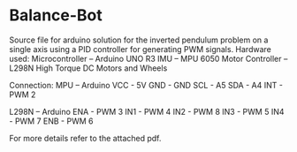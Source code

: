 # Balance-Bot
Source file for arduino solution for the inverted pendulum problem on a single axis using a PID controller for generating PWM signals.
Hardware used:
Microcontroller – Arduino UNO R3
IMU – MPU 6050
Motor Controller – L298N
High Torque DC Motors and Wheels

Connection:
MPU – Arduino
VCC - 5V
GND - GND
SCL - A5
SDA - A4
INT - PWM 2

L298N – Arduino
ENA - PWM 3
IN1 - PWM 4
IN2 - PWM 8
IN3 - PWM 5
IN4 - PWM 7
ENB - PWM 6

For more details refer to the attached pdf.
